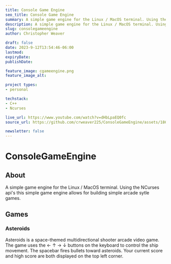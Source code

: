 ```yaml
---
title: Console Game Engine
seo_title: Console Game Engine
summary: A simple game engine for the Linux / MacOS terminal. Using the NCurses api's this simple game engine allows for building simple arcade sytle games.
description: A simple game engine for the Linux / MacOS terminal. Using the NCurses api's this simple game engine allows for building simple arcade sytle games.
slug: consolegameengine
author: Christopher Weaver

draft: false
date: 2023-9-12T13:54:46-06:00
lastmod: 
expiryDate: 
publishDate: 

feature_image: cgameengine.png
feature_image_alt: 

project types: 
- personal

techstack:
- C++
- Ncurses

live_url: https://www.youtube.com/watch?v=dHbLpaEQ0fc
source_url: https://github.com/crweaver225/ConsoleGameEngine/assets/18660043/2cddb531-3843-43ae-a2ff-b68033590118

newsletter: false
---
```


# ConsoleGameEngine

## About
A simple game engine for the Linux / MacOS terminal. Using the NCurses api's this simple game engine allows for building simple arcade sytle games. 

## Games

### Asteroids 
  Asteroids is a space-themed multidirectional shooter arcade video game. The game uses the ← ↑ → ↓ buttons on the keyboard to control the ship movement. The spacebar fires bullets toward asteroids. Your current score and high score are both displayed on the top left corner. 

